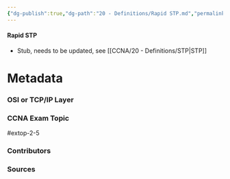 ```yaml
---
{"dg-publish":true,"dg-path":"20 - Definitions/Rapid STP.md","permalink":"/20-definitions/rapid-stp/","tags":["defs_ccna"]}
---
```


#### Rapid STP
- Stub, needs to be updated, see [[CCNA/20 - Definitions/STP\|STP]]






# Metadata
### OSI or TCP/IP Layer

### CCNA Exam Topic
#extop-2-5 
### Contributors

### Sources
